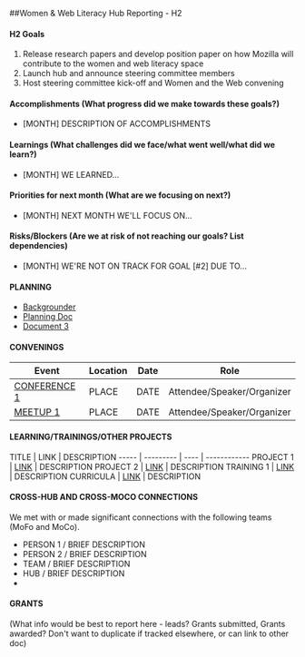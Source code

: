 ##Women & Web Literacy Hub Reporting - H2

#### H2 Goals
1. Release research papers and develop position paper on how Mozilla will contribute to the women and web literacy space
2. Launch hub and announce steering committee members 
3. Host steering committee kick-off and Women and the Web convening 

#### Accomplishments (What progress did we make towards these goals?)
* [MONTH] DESCRIPTION OF ACCOMPLISHMENTS

#### Learnings (What challenges did we face/what went well/what did we learn?)
* [MONTH] WE LEARNED...

#### Priorities for next month (What are we focusing on next?)
* [MONTH] NEXT MONTH WE'LL FOCUS ON...

#### Risks/Blockers (Are we at risk of not reaching our goals? List dependencies)
* [MONTH] WE'RE NOT ON TRACK FOR GOAL [#2] DUE TO... 

#### PLANNING
* [Backgrounder](https://docs.google.com/document/d/1Cu_UB5K7BpJakMAZCmLff42umGEPjuPBUEv5RhpUcGo/edit)
* [Planning Doc](https://docs.google.com/document/d/1jjCyFy8F2-BlTbxPuAyI5WNv9x0ugB2Db1gk2YS8eLQ/edit)
* [Document 3](link)

#### CONVENINGS

Event | Location | Date | Role
----- | -------- | ---- | -----
[CONFERENCE 1]() | PLACE  | DATE | Attendee/Speaker/Organizer
[MEETUP 1]() | PLACE | DATE | Attendee/Speaker/Organizer

#### LEARNING/TRAININGS/OTHER PROJECTS

TITLE | LINK | DESCRIPTION
----- | --------- | ---- | ------------
PROJECT 1 | [LINK](link) | DESCRIPTION
PROJECT 2 | [LINK](link) | DESCRIPTION
TRAINING 1 | [LINK](link) | DESCRIPTION
CURRICULA | [LINK](link) | DESCRIPTION

#### CROSS-HUB AND CROSS-MOCO CONNECTIONS
We met with or made significant connections with the following teams (MoFo and MoCo).

* PERSON 1 / BRIEF DESCRIPTION
* PERSON 2 / BRIEF DESCRIPTION
* TEAM / BRIEF DESCRIPTION
* HUB / BRIEF DESCRIPTION
* 
#### GRANTS
(What info would be best to report here - leads? Grants submitted, Grants awarded? Don't want to duplicate if tracked elsewhere, or can link to other doc)
